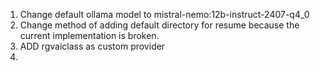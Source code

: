 1. Change default ollama model to mistral-nemo:12b-instruct-2407-q4_0
2. Change method of adding default directory for resume because the current implementation is broken. 
3. ADD rgvaiclass as custom provider 
4. 